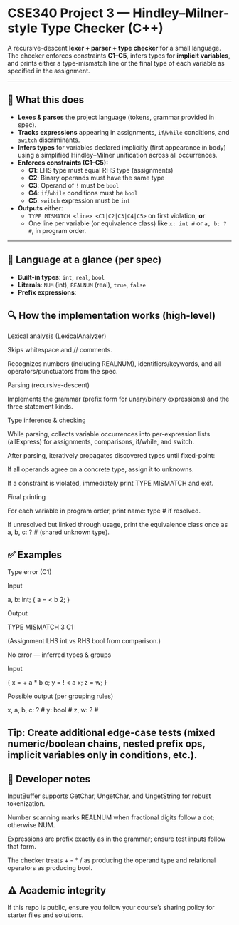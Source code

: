 # CSE340 Project 3 — Hindley–Milner-style Type Checker (C++)

A recursive-descent **lexer + parser + type checker** for a small language.  
The checker enforces constraints **C1–C5**, infers types for **implicit variables**, and prints either a type-mismatch line or the final type of each variable as specified in the assignment.

---

## 🚀 What this does

- **Lexes & parses** the project language (tokens, grammar provided in spec).
- **Tracks expressions** appearing in assignments, `if`/`while` conditions, and `switch` discriminants.
- **Infers types** for variables declared implicitly (first appearance in body) using a simplified Hindley–Milner unification across all occurrences.
- **Enforces constraints (C1–C5):**
  - **C1**: LHS type must equal RHS type (assignments)
  - **C2**: Binary operands must have the same type
  - **C3**: Operand of `!` must be `bool`
  - **C4**: `if`/`while` conditions must be `bool`
  - **C5**: `switch` expression must be `int`
- **Outputs** either:
  - `TYPE MISMATCH <line> <C1|C2|C3|C4|C5>` on first violation, **or**
  - One line per variable (or equivalence class) like `x: int #` or `a, b: ? #`, in program order.

---

## 🧩 Language at a glance (per spec)

- **Built-in types**: `int`, `real`, `bool`
- **Literals**: `NUM` (int), `REALNUM` (real), `true`, `false`
- **Prefix expressions**:

## 🔍 How the implementation works (high-level)
Lexical analysis (LexicalAnalyzer)

Skips whitespace and // comments.

Recognizes numbers (including REALNUM), identifiers/keywords, and all operators/punctuators from the spec.

Parsing (recursive-descent)

Implements the grammar (prefix form for unary/binary expressions) and the three statement kinds.

Type inference & checking

While parsing, collects variable occurrences into per-expression lists (allExpress) for assignments, comparisons, if/while, and switch.

After parsing, iteratively propagates discovered types until fixed-point:

If all operands agree on a concrete type, assign it to unknowns.

If a constraint is violated, immediately print TYPE MISMATCH <line> <Cx> and exit.

Final printing

For each variable in program order, print name: type # if resolved.

If unresolved but linked through usage, print the equivalence class once as a, b, c: ? # (shared unknown type).

## ✅ Examples
Type error (C1)

Input

a, b: int;
{
  a = < b 2;
}


Output

TYPE MISMATCH 3 C1


(Assignment LHS int vs RHS bool from comparison.)

No error — inferred types & groups

Input

{
  x = + a * b c;
  y = ! < a x;
  z = w;
}


Possible output (per grouping rules)

x, a, b, c: ? #
y: bool #
z, w: ? #


Tip: Create additional edge-case tests (mixed numeric/boolean chains, nested prefix ops, implicit variables only in conditions, etc.).
---

## 🧪 Developer notes

InputBuffer supports GetChar, UngetChar, and UngetString for robust tokenization.

Number scanning marks REALNUM when fractional digits follow a dot; otherwise NUM.

Expressions are prefix exactly as in the grammar; ensure test inputs follow that form.

The checker treats + - * / as producing the operand type and relational operators as producing bool.

## ⚠️ Academic integrity

If this repo is public, ensure you follow your course’s sharing policy for starter files and solutions.
